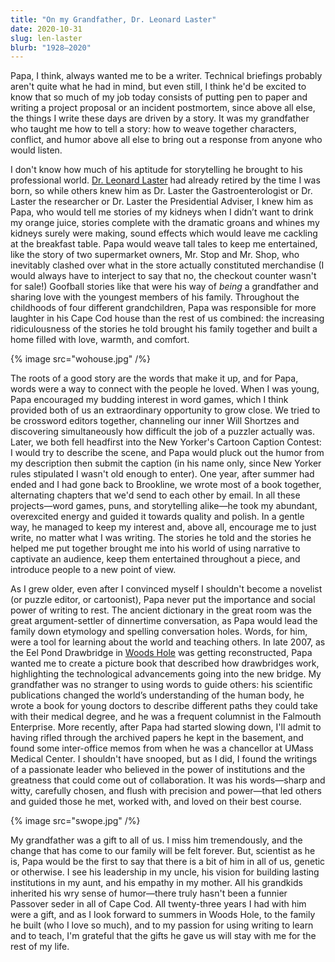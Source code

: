 ```yaml
---
title: "On my Grandfather, Dr. Leonard Laster"
date: 2020-10-31
slug: len-laster
blurb: "1928–2020"
---
```


Papa, I think, always wanted me to be a writer. Technical briefings probably aren't quite what he had in mind, but even still, I think he'd be excited to know that so much of my job today consists of putting pen to paper and writing a project proposal or an incident postmortem, since above all else, the things I write these days are driven by a story. It was my grandfather who taught me how to tell a story: how to weave together characters, conflict, and humor above all else to bring out a response from anyone who would listen.

I don't know how much of his aptitude for storytelling he brought to his professional world. [Dr. Leonard Laster](https://www.ccgfuneralhome.com/obit/dr.-leonard-laster) had already retired by the time I was born, so while others knew him as Dr. Laster the Gastroenterologist or Dr. Laster the researcher or Dr. Laster the Presidential Adviser, I knew him as Papa, who would tell me stories of my kidneys when I didn’t want to drink my orange juice, stories complete with the dramatic groans and whines my kidneys surely were making, sound effects which would leave me cackling at the breakfast table. Papa would weave tall tales to keep me entertained, like the story of two supermarket owners, Mr. Stop and Mr. Shop, who inevitably clashed over what in the store actually constituted merchandise (I would always have to interject to say that no, the checkout counter wasn't for sale!) Goofball stories like that were his way of _being_ a grandfather and sharing love with the youngest members of his family. Throughout the childhoods of four different grandchildren, Papa was responsible for more laughter in his Cape Cod house than the rest of us combined: the increasing ridiculousness of the stories he told brought his family together and built a home filled with love, warmth, and comfort.

{% image src="wohouse.jpg" /%}

The roots of a good story are the words that make it up, and for Papa, words were a way to connect with the people he loved. When I was young, Papa encouraged my budding interest in word games, which I think provided both of us an extraordinary opportunity to grow close. We tried to be crossword editors together, channeling our inner Will Shortzes and discovering simultaneously how difficult the job of a puzzler actually was. Later, we both fell headfirst into the New Yorker's Cartoon Caption Contest: I would try to describe the scene, and Papa would pluck out the humor from my description then submit the caption (in his name only, since New Yorker rules stipulated I wasn't old enough to enter). One year, after summer had ended and I had gone back to Brookline, we wrote most of a book together, alternating chapters that we'd send to each other by email. In all these projects—word games, puns, and storytelling alike—he took my abundant, overexcited energy and guided it towards quality and polish. In a gentle way, he managed to keep my interest and, above all, encourage me to just write, no matter what I was writing. The stories he told and the stories he helped me put together brought me into his world of using narrative to captivate an audience, keep them entertained throughout a piece, and introduce people to a new point of view.

As I grew older, even after I convinced myself I shouldn't become a novelist (or puzzle editor, or cartoonist), Papa never put the importance and social power of writing to rest. The ancient dictionary in the great room was the great argument-settler of dinnertime conversation, as Papa would lead the family down etymology and spelling conversation holes. Words, for him, were a tool for learning about the world and teaching others. In late 2007, as the Eel Pond Drawbridge in [Woods Hole](https://en.wikipedia.org/wiki/Woods_Hole,_Massachusetts) was getting reconstructed, Papa wanted me to create a picture book that described how drawbridges work, highlighting the technological advancements going into the new bridge. My grandfather was no stranger to using words to guide others: his scientific publications changed the world’s understanding of the human body, he wrote a book for young doctors to describe different paths they could take with their medical degree, and he was a frequent columnist in the Falmouth Enterprise. More recently, after Papa had started slowing down, I'll admit to having rifled through the archived papers he kept in the basement, and found some inter-office memos from when he was a chancellor at UMass Medical Center. I shouldn't have snooped, but as I did, I found the writings of a passionate leader who believed in the power of institutions and the greatness that could come out of collaboration. It was his words—sharp and witty, carefully chosen, and flush with precision and power—that led others and guided those he met, worked with, and loved on their best course.

{% image src="swope.jpg" /%}

My grandfather was a gift to all of us. I miss him tremendously, and the change that has come to our family will be felt forever. But, scientist as he is, Papa would be the first to say that there is a bit of him in all of us, genetic or otherwise. I see his leadership in my uncle, his vision for building lasting institutions in my aunt, and his empathy in my mother. All his grandkids inherited his wry sense of humor—there truly hasn't been a funnier Passover seder in all of Cape Cod. All twenty-three years I had with him were a gift, and as I look forward to summers in Woods Hole, to the family he built (who I love so much), and to my passion for using writing to learn and to teach, I'm grateful that the gifts he gave us will stay with me for the rest of my life.
